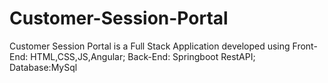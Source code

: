 # Customer-Session-Portal
Customer Session Portal is a Full Stack Application developed using Front-End: HTML,CSS,JS,Angular; Back-End: Springboot RestAPI; Database:MySql
